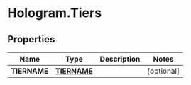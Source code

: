 # Hologram.Tiers

## Properties
Name | Type | Description | Notes
------------ | ------------- | ------------- | -------------
**TIERNAME** | [**TIERNAME**](TIERNAME.md) |  | [optional] 


